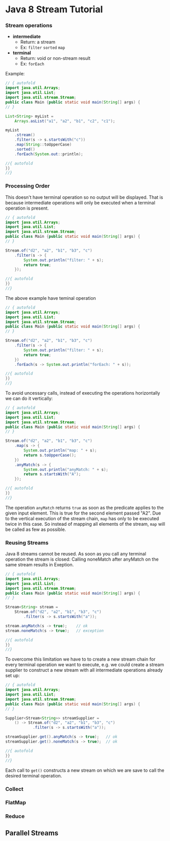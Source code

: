 # Java 8 Stream Tutorial

### Stream operations

* **intermediate**
  * Return: a stream
  * Ex: `filter` `sorted` `map`
* **terminal** 
  * Return: void or non-stream result
  * Ex: `forEach`


Example:

```java runnable
// { autofold
import java.util.Arrays;
import java.util.List;
import java.util.stream.Stream;
public class Main {public static void main(String[] args) {
// }

List<String> myList =
    Arrays.asList("a1", "a2", "b1", "c2", "c1");

myList
    .stream()
    .filter(s -> s.startsWith("c"))
    .map(String::toUpperCase)
    .sorted()
    .forEach(System.out::println);

//{ autofold
}}
//}
```

### Processing Order

This doesn't have terminal operation so no output will be displayed.
That is because intermediate operations will only be executed when a terminal operation is present.

```java runnable
// { autofold
import java.util.Arrays;
import java.util.List;
import java.util.stream.Stream;
public class Main {public static void main(String[] args) {
// }

Stream.of("d2", "a2", "b1", "b3", "c")
    .filter(s -> {
        System.out.println("filter: " + s);
        return true;
    });

//{ autofold
}}
//}
```

The above example have teminal operation

```java runnable
// { autofold
import java.util.Arrays;
import java.util.List;
import java.util.stream.Stream;
public class Main {public static void main(String[] args) {
// }

Stream.of("d2", "a2", "b1", "b3", "c")
    .filter(s -> {
        System.out.println("filter: " + s);
        return true;
    })
    .forEach(s -> System.out.println("forEach: " + s));

//{ autofold
}}
//}
```

To avoid uncessary calls, instead of executing the operations horizontally we can do it vertically:

```java runnable
// { autofold
import java.util.Arrays;
import java.util.List;
import java.util.stream.Stream;
public class Main {public static void main(String[] args) {
// }

Stream.of("d2", "a2", "b1", "b3", "c")
    .map(s -> {
        System.out.println("map: " + s);
        return s.toUpperCase();
    })
    .anyMatch(s -> {
        System.out.println("anyMatch: " + s);
        return s.startsWith("A");
    });

//{ autofold
}}
//}
```

The operation `anyMatch` returns `true` as soon as the predicate applies to the given input element. 
This is true for the second element passed "A2". 
Due to the vertical execution of the stream chain, `map` has only to be executed twice in this case. 
So instead of mapping all elements of the stream, `map` will be called as few as possible.

### Reusing Streams
Java 8 streams cannot be reused. As soon as you call any terminal operation the stream is closed:
Calling noneMatch after anyMatch on the same stream results in Exeption.
```java runnable
// { autofold
import java.util.Arrays;
import java.util.List;
import java.util.stream.Stream;
public class Main {public static void main(String[] args) {
// }

Stream<String> stream =
    Stream.of("d2", "a2", "b1", "b3", "c")
        .filter(s -> s.startsWith("a"));

stream.anyMatch(s -> true);    // ok
stream.noneMatch(s -> true);   // exception

//{ autofold
}}
//}
```

To overcome this limitation we have to to create a new stream chain for every terminal operation we want to execute, e.g. we could create a stream supplier to construct a new stream with all intermediate operations already set up:

```java runnable
// { autofold
import java.util.Arrays;
import java.util.List;
import java.util.stream.Stream;
public class Main {public static void main(String[] args) {
// }

Supplier<Stream<String>> streamSupplier =
    () -> Stream.of("d2", "a2", "b1", "b3", "c")
            .filter(s -> s.startsWith("a"));

streamSupplier.get().anyMatch(s -> true);   // ok
streamSupplier.get().noneMatch(s -> true);  // ok

//{ autofold
}}
//}
```
Each call to `get()` constructs a new stream on which we are save to call the desired terminal operation.

### Collect
### FlatMap
### Reduce

## Parallel Streams
